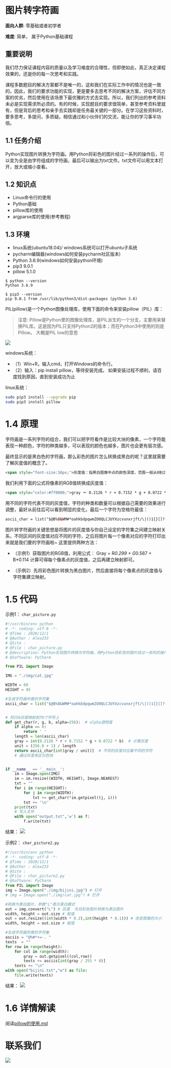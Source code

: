 # 图片转字符画

**面向人群**: 零基础或者初学者

**难度**: 简单， 属于Python基础课程

## 重要说明
我们尽力保证课程内容的质量以及学习难度的合理性，但即使如此，真正决定课程效果的，还是你的每一次思考和实践。

课程多数题目的解决方案都不是唯一的，这和我们在实际工作中的情况也是一致的。因此，我们的要求功能的实现，更是要多去思考不同的解决方案，评估不同方案的优劣，然后使用在该场景下最优雅的方式去实现。所以，我们列出的参考资料未必是实现需求所必须的。有的时候，实现题目的要求很简单，甚至参考资料里就有，但是背后的思考和亲手去实践却是任务最关键的一部分。在学习这些资料时，要多思考，多提问，多质疑。相信通过和小伙伴们的交流，能让你的学习事半功倍。
## 1.1 任务介绍
Python实现图片转换为字符画。用Python将彩色的图片经过一系列的操作后，可以变为全是由字符组成的字符画，最后可以输出为txt文件。txt文件可以用文本打开，放大或缩小查看。
## 1.2 知识点
- Linux命令行的使用
- Python基础
- pillow库的使用
- argparse库的使用(参考教程)
## 1.3 环境
- linux系统(ubuntu18.04)/ windows系统可以打开ubuntu子系统
- pycharm编辑器(windows如何安装pycharm社区版本)
- Python 3.6.9(windows如何安装python环境)
- pip3 9.0.1
- pillow 5.1.0

```
$ python --version
Python 3.6.9

$ pip3 --version
pip 9.0.1 from /usr/lib/python3/dist-packages (python 3.6)

```
PIL(pillow)是一个Python图像处理库，使用下面的命令来安装pillow（PIL）库：

> 注意: Pillow是Python里的图像处理库，是PIL派生的一个分支，主要用来替换PIL库。这是因为PIL只支持Python2的版本；而在Python3中使用的则是Pillow。
> 大概是PIL low的意思 

![](../img/haha)


windows系统：
- （1）Win+R，输入cmd，打开Windows的命令行。
- （2）输入：pip install pillow，等待安装完成。
如果安装过程不顺利，请百度找到原因，直到安装成功为止

linux系统：
```bash
sudo pip3 install --upgrade pip
sudo pip3 install pillow
```

# 1.4 原理

字符画是一系列字符的组合，我们可以把字符看作是比较大块的像素，一个字符能表现一种颜色，字符的种类越多，可以表现的颜色也越多，图片也会更有层次感。

最终显示的是黑白色的字符画，那么彩色的图片怎么转换成黑白的呢？这里就需要了解灰度值的概念了。
```html
<span style="font-size:16px;">灰度值：指黑白图像中点的颜色深度，范围一般从0到255，白色为255，黑色为0，故黑白图片也称灰度图像。</span>
```

我们利用下面的公式将像素的RGB值转换成灰度值：
```html
<span style="color:#ff0000;">gray ＝ 0.2126 * r + 0.7152 * g + 0.0722 * b</span>
```

用不同的字符代表不同的灰度值，字符的种类和数量可以根据自己需要的效果进行调整，最好从前往后可以看到明显的变化，最后一个字符为空格符最佳：
```html
ascii_char = list("$@B%8&WM#*oahkbdpqwmZO0QLCJUYXzcvunxrjft/\|()1{}[]?-_+~<>i!lI;:,\"^`'. ")
```

图片转字符画的关键思想是将图片的灰度值与你自己设定的字符集之间建立映射关系，不同区间的灰度值对应不同的字符，之后将图片每一个像素对应的字符打印出来就是我们要的字符画啦~
这里提供两种方法：


- （示例1）获取图片的RGB值，利用公式：
Gray = R*0.299 + G*0.587 + B*0.114
计算可得每个像素点的灰度值，之后再建立映射即可。

- （示例2）先将彩色图片转换为黑白图片，然后直接将每个像素点的灰度值与字符集建立映射。

# 1.5 代码

示例1： `char_picture.py`

```python
#!/usr/bin/env python
# -*- coding: utf-8 -*-
# @Time : 2020/12/1
# @Author : AlexZ33
# @Site : 
# @File : char_picture.py
# @description: Python实现图片转换为字符画。用Python将彩色的图片经过一系列的操作后，可以变为全是由字符组成的字符画，最后可以输出为txt文件。txt文件可以用文本打开，放大或缩小查看。
# @Software: PyCharm

from PIL import Image

IMG = "./img/cat.jpg"

WIDTH = 60
HEIGHT = 45

#生成字符画所需的字符集
ascii_char = list("$@B%8&WM#*oahkbdpqwmZO0QLCJUYXzcvunxrjft/\|()1{}[]?-_+~<>i!lI;:,\"^`'. ")


# 将256灰度映射到70个字符上
def get_char(r, g, b, alpha=256):  # alpha透明度
    if alpha == 0:
        return ' '
    length = len(ascii_char)
    gray = int(0.2126 * r + 0.7152 * g + 0.0722 * b)  # 计算灰度
    unit = (256.0 + 1) / length
    return ascii_char[int(gray / unit)]  # 不同的灰度对应着不同的字符
    # 通过灰度来区分色块


if __name__ == '__main__':
    im = Image.open(IMG)
    im = im.resize((WIDTH, HEIGHT), Image.NEAREST)
    txt = ""
    for i in range(HEIGHT):
        for j in range(WIDTH):
            txt += get_char(*im.getpixel((j, i)))
        txt += '\n'
    print(txt)
    # 写入文件
    with open("output.txt",'w') as f:
        f.write(txt)


```
结果：
![](../img/cat_result.png)


示例2： `char_picture2.py`

```python
#!/usr/bin/env python
# -*- coding: utf-8 -*-
# @Time : 2020/12/1
# @Author : AlexZ33
# @Site : 
# @File : char_picture2.py
# @Software: PyCharm
from PIL import Image
img = Image.open("./img/bijini.jpg") # 打开
# img = Image.open("./img/cat.jpg") # 打开

#转换为黑白图片，参数"L"表示黑白模式
out = img.convert("L") # 灰度  先将彩色图片转换为黑白图片
width, height = out.size # 赋值
out = out.resize((int(width * 0.2),int(height * 0.1))) # 改变图像的大小
width, height = out.size # 赋值

#生成字符画所需的字符集
asciis = "@%#*+=-. "
texts  = ""
for row in range(height):
    for col in range(width):
        gray = out.getpixel((col,row))
        texts += asciis[int(gray / 255 * 8)]
    texts += "\n"
with open("bijini.txt","w") as file:
    file.write(texts)
```
结果：
![](../img/bijini_ressult.png)



# 1.6 详情解读

阅读[pillow的使用.md](./docs/pillow的使用.md)

# 联系我们
![](../img/wechat.png)